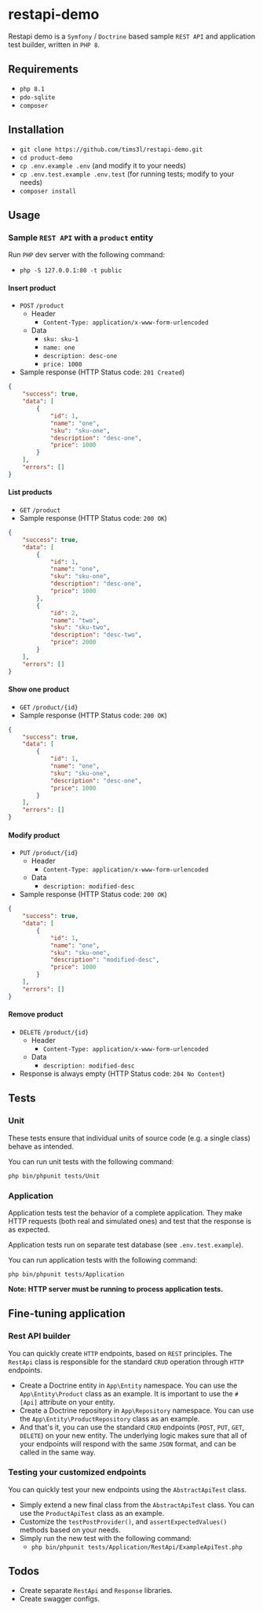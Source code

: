 # restapi-demo
Restapi demo is a `Symfony` / `Doctrine` based sample `REST API` and application test builder, written in `PHP 8`.

## Requirements
- `php 8.1`
- `pdo-sqlite`
- `composer`

## Installation
- `git clone https://github.com/tims3l/restapi-demo.git`
- `cd product-demo`
- `cp .env.example .env` (and modify it to your needs)
- `cp .env.test.example .env.test` (for running tests; modify to your needs)
- `composer install`

## Usage

### Sample `REST API` with a `product` entity
Run `PHP` dev server with the following command:
- `php -S 127.0.0.1:80 -t public`


#### Insert product
- `POST` `/product`
    - Header
        - `Content-Type: application/x-www-form-urlencoded`
    - Data
        - `sku: sku-1`
        - `name: one`
        - `description: desc-one`
        - `price: 1000`
- Sample response (HTTP Status code: `201 Created`)
```json
{
	"success": true,
	"data": [
		{
			"id": 1,
			"name": "one",
			"sku": "sku-one",
			"description": "desc-one",
			"price": 1000
		}
	],
	"errors": []
}
```


#### List products
- `GET` `/product`
- Sample response (HTTP Status code: `200 OK`)
```json
{
	"success": true,
	"data": [
		{
			"id": 1,
			"name": "one",
			"sku": "sku-one",
			"description": "desc-one",
			"price": 1000
		},
		{
			"id": 2,
			"name": "two",
			"sku": "sku-two",
			"description": "desc-two",
			"price": 2000
		}
	],
	"errors": []
}
```

#### Show one product
- `GET` `/product/{id}`
- Sample response (HTTP Status code: `200 OK`)
```json
{
	"success": true,
	"data": [
		{
			"id": 1,
			"name": "one",
			"sku": "sku-one",
			"description": "desc-one",
			"price": 1000
		}
	],
	"errors": []
}
```

#### Modify product
- `PUT` `/product/{id}`
    - Header
        - `Content-Type: application/x-www-form-urlencoded`
    - Data
        - `description: modified-desc`
- Sample response (HTTP Status code: `200 OK`)
```json
{
	"success": true,
	"data": [
		{
			"id": 1,
			"name": "one",
			"sku": "sku-one",
			"description": "modified-desc",
			"price": 1000
		}
	],
	"errors": []
}
```

#### Remove product
- `DELETE` `/product/{id}`
    - Header
        - `Content-Type: application/x-www-form-urlencoded`
    - Data
        - `description: modified-desc`
- Response is always empty (HTTP Status code: `204 No Content`)


## Tests

### Unit
These tests ensure that individual units of source code (e.g. a single class) behave as intended.

You can run unit tests with the following command:

`php bin/phpunit tests/Unit`

### Application
Application tests test the behavior of a complete application. They make HTTP requests (both real and simulated ones) and test that the response is as expected.

Application tests run on separate test database (see `.env.test.example`).

You can run application tests with the following command:

`php bin/phpunit tests/Application`

**Note: HTTP server must be running to process application tests.**


## Fine-tuning application

### Rest API builder
You can quickly create `HTTP` endpoints, based on `REST` principles. The `RestApi` class is responsible for the standard `CRUD` operation through `HTTP` endpoints.
- Create a Doctrine entity in `App\Entity` namespace. You can use the `App\Entity\Product` class as an example. It is important to use the `#[Api]` attribute on your entity.
- Create a Doctrine repository in `App\Repository` namespace. You can use the `App\Entity\ProductRepository` class as an example.
- And that's it, you can use the standard `CRUD` endpoints (`POST`, `PUT`, `GET`, `DELETE`) on your new entity. The underlying logic makes sure that all of your endpoints will respond with the same `JSON` format, and can be called in the same way. 

### Testing your customized endpoints
You can quickly test your new endpoints using the `AbstractApiTest` class.
- Simply extend a new final class from the `AbstractApiTest` class. You can use the `ProductApiTest` class as an example.
- Customize the `testPostProvider()`, and `assertExpectedValues()` methods based on your needs.
- Simply run the new test with the following command:
    - `php bin/phpunit tests/Application/RestApi/ExampleApiTest.php`

## Todos
- Create separate `RestApi` and `Response` libraries.
- Create swagger configs.
